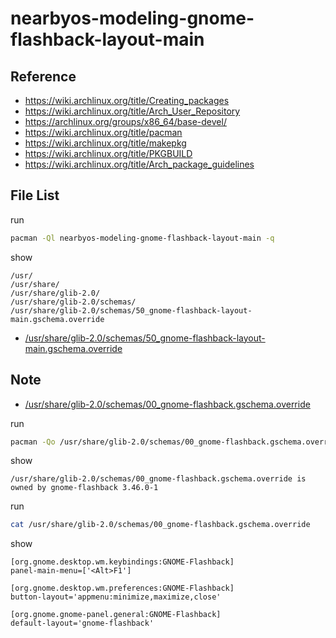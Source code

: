 
# nearbyos-modeling-gnome-flashback-layout-main


## Reference

* https://wiki.archlinux.org/title/Creating_packages
* https://wiki.archlinux.org/title/Arch_User_Repository
* https://archlinux.org/groups/x86_64/base-devel/
* https://wiki.archlinux.org/title/pacman
* https://wiki.archlinux.org/title/makepkg
* https://wiki.archlinux.org/title/PKGBUILD
* https://wiki.archlinux.org/title/Arch_package_guidelines


## File List

run

``` sh
pacman -Ql nearbyos-modeling-gnome-flashback-layout-main -q
```

show

```
/usr/
/usr/share/
/usr/share/glib-2.0/
/usr/share/glib-2.0/schemas/
/usr/share/glib-2.0/schemas/50_gnome-flashback-layout-main.gschema.override
```

* [/usr/share/glib-2.0/schemas/50_gnome-flashback-layout-main.gschema.override](asset/overlay/usr/share/glib-2.0/schemas/50_gnome-flashback-layout-main.gschema.override)


## Note

* [/usr/share/glib-2.0/schemas/00_gnome-flashback.gschema.override](https://archlinux.org/packages/community/x86_64/gnome-flashback/)

run

``` sh
pacman -Qo /usr/share/glib-2.0/schemas/00_gnome-flashback.gschema.override
```

show

```
/usr/share/glib-2.0/schemas/00_gnome-flashback.gschema.override is owned by gnome-flashback 3.46.0-1
```

run

``` sh
cat /usr/share/glib-2.0/schemas/00_gnome-flashback.gschema.override
```

show

```
[org.gnome.desktop.wm.keybindings:GNOME-Flashback]
panel-main-menu=['<Alt>F1']

[org.gnome.desktop.wm.preferences:GNOME-Flashback]
button-layout='appmenu:minimize,maximize,close'

[org.gnome.gnome-panel.general:GNOME-Flashback]
default-layout='gnome-flashback'
```
